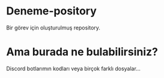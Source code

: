 # Deneme-pository
Bir görev için oluşturulmuş repository.

# Ama burada ne bulabilirsiniz?
Discord botlarımın kodları veya birçok farklı dosyalar...
